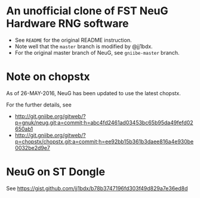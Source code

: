 # An unofficial clone of FST NeuG Hardware RNG software

* See `README` for the original README instruction.
* Note well that the `master` branch is modified by @jj1bdx.
* For the original master branch of NeuG, see `gniibe-master` branch.

# Note on chopstx

As of 26-MAY-2016, NeuG has been updated to use the latest chopstx.

For the further details, see 
* <http://git.gniibe.org/gitweb/?p=gnuk/neug.git;a=commit;h=abc4fd2461ad03453bc65b95da49fefd02650ab1>
* <http://git.gniibe.org/gitweb/?p=chopstx/chopstx.git;a=commit;h=ee92bb15b361b3daee816a4e930be0032be2d9e7>

# NeuG on ST Dongle

See <https://gist.github.com/jj1bdx/b78b3747196fd303f49d829a7e36ed8d>
